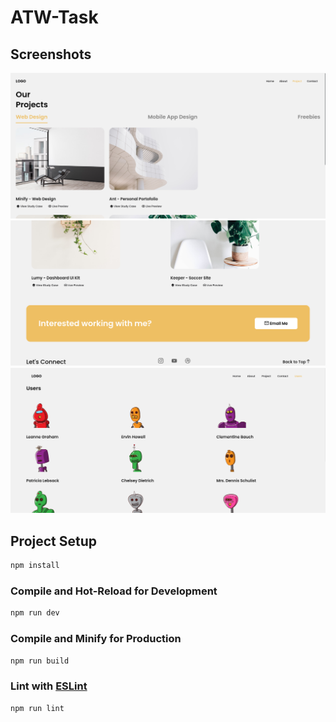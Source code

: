 # ATW-Task

## Screenshots

![](./Pictures/Screenshot1.png)
![](./Pictures/Screenshot2.png)
![](./Pictures/Screenshot3.png)

## Project Setup

```sh
npm install
```

### Compile and Hot-Reload for Development

```sh
npm run dev
```

### Compile and Minify for Production

```sh
npm run build
```

### Lint with [ESLint](https://eslint.org/)

```sh
npm run lint
```
